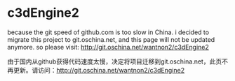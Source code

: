 c3dEngine2
==========
  
because the git speed of github.com is too slow in China. i decided to migrate this project to git.oschina.net, and this page will not be updated anymore. so please visit: http://git.oschina.net/wantnon2/c3dEngine2    

由于国内从github获得代码速度太慢，决定将项目迁移到git.oschina.net，此页不再更新。请访问：http://git.oschina.net/wantnon2/c3dEngine2  
  
